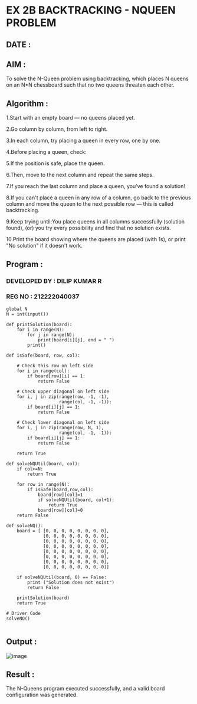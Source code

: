 # EX 2B BACKTRACKING - NQUEEN PROBLEM

## DATE :

## AIM :

To solve the N-Queen problem using backtracking, which places N queens on an N*N chessboard such that no two queens threaten each other.


## Algorithm :

1.Start with an empty board — no queens placed yet.

2.Go column by column, from left to right.

3.In each column, try placing a queen in every row, one by one.

4.Before placing a queen, check:

5.If the position is safe, place the queen.

6.Then, move to the next column and repeat the same steps.

7.If you reach the last column and place a queen, you’ve found a solution!

8.If you can't place a queen in any row of a column, go back to the previous column and move the queen to the next possible row — this is called backtracking.

9.Keep trying until:You place queens in all columns successfully (solution found), (or) you try every possibility and find that no solution exists.

10.Print the board showing where the queens are placed (with 1s), or print "No solution" if it doesn't work.

## Program :

### DEVELOPED BY : DILIP KUMAR R
### REG NO : 212222040037

```
global N
N = int(input())
 
def printSolution(board):
    for i in range(N):
        for j in range(N):
            print(board[i][j], end = " ")
        print()
 
def isSafe(board, row, col):
 
    # Check this row on left side
    for i in range(col):
        if board[row][i] == 1:
            return False
 
    # Check upper diagonal on left side
    for i, j in zip(range(row, -1, -1),
                    range(col, -1, -1)):
        if board[i][j] == 1:
            return False
 
    # Check lower diagonal on left side
    for i, j in zip(range(row, N, 1),
                    range(col, -1, -1)):
        if board[i][j] == 1:
            return False
 
    return True
 
def solveNQUtil(board, col):
    if col>=N:
        return True
    
    for row in range(N):
        if isSafe(board,row,col):
            board[row][col]=1
            if solveNQUtil(board, col+1):
                return True
            board[row][col]=0
    return False        

def solveNQ():
    board = [ [0, 0, 0, 0, 0, 0, 0, 0],
              [0, 0, 0, 0, 0, 0, 0, 0],
              [0, 0, 0, 0, 0, 0, 0, 0],
              [0, 0, 0, 0, 0, 0, 0, 0],
              [0, 0, 0, 0, 0, 0, 0, 0],
              [0, 0, 0, 0, 0, 0, 0, 0],
              [0, 0, 0, 0, 0, 0, 0, 0],
              [0, 0, 0, 0, 0, 0, 0, 0]]
 
    if solveNQUtil(board, 0) == False:
        print ("Solution does not exist")
        return False
 
    printSolution(board)
    return True
 
# Driver Code
solveNQ()


```

## Output :


![image](https://github.com/user-attachments/assets/38382176-f742-4706-96a2-e72cf56cd1e8)


## Result :

The N-Queens program executed successfully, and a valid board configuration was generated.
